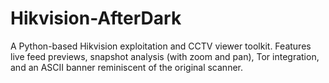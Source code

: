# Hikvision-AfterDark
 A Python-based Hikvision exploitation and CCTV viewer toolkit. Features live feed previews, snapshot analysis (with zoom and pan), Tor integration, and an ASCII banner reminiscent of the original scanner.
